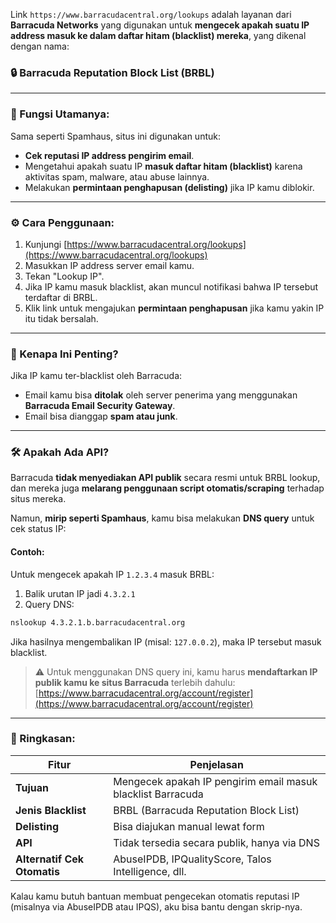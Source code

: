 Link `https://www.barracudacentral.org/lookups` adalah layanan dari **Barracuda Networks** yang digunakan untuk **mengecek apakah suatu IP address masuk ke dalam daftar hitam (blacklist) mereka**, yang dikenal dengan nama:

### 🔒 **Barracuda Reputation Block List (BRBL)**

---

### 📌 Fungsi Utamanya:

Sama seperti Spamhaus, situs ini digunakan untuk:

* **Cek reputasi IP address pengirim email**.
* Mengetahui apakah suatu IP **masuk daftar hitam (blacklist)** karena aktivitas spam, malware, atau abuse lainnya.
* Melakukan **permintaan penghapusan (delisting)** jika IP kamu diblokir.

---

### ⚙️ Cara Penggunaan:

1. Kunjungi [https://www.barracudacentral.org/lookups](https://www.barracudacentral.org/lookups)
2. Masukkan IP address server email kamu.
3. Tekan "Lookup IP".
4. Jika IP kamu masuk blacklist, akan muncul notifikasi bahwa IP tersebut terdaftar di BRBL.
5. Klik link untuk mengajukan **permintaan penghapusan** jika kamu yakin IP itu tidak bersalah.

---

### 🚨 Kenapa Ini Penting?

Jika IP kamu ter-blacklist oleh Barracuda:

* Email kamu bisa **ditolak** oleh server penerima yang menggunakan **Barracuda Email Security Gateway**.
* Email bisa dianggap **spam atau junk**.

---

### 🛠️ Apakah Ada API?

Barracuda **tidak menyediakan API publik** secara resmi untuk BRBL lookup, dan mereka juga **melarang penggunaan script otomatis/scraping** terhadap situs mereka.

Namun, **mirip seperti Spamhaus**, kamu bisa melakukan **DNS query** untuk cek status IP:

#### Contoh:

Untuk mengecek apakah IP `1.2.3.4` masuk BRBL:

1. Balik urutan IP jadi `4.3.2.1`
2. Query DNS:

```bash
nslookup 4.3.2.1.b.barracudacentral.org
```

Jika hasilnya mengembalikan IP (misal: `127.0.0.2`), maka IP tersebut masuk blacklist.

> ⚠️ Untuk menggunakan DNS query ini, kamu harus **mendaftarkan IP publik kamu ke situs Barracuda** terlebih dahulu:
> [https://www.barracudacentral.org/account/register](https://www.barracudacentral.org/account/register)

---

### 📝 Ringkasan:

| Fitur                       | Penjelasan                                                  |
| --------------------------- | ----------------------------------------------------------- |
| **Tujuan**                  | Mengecek apakah IP pengirim email masuk blacklist Barracuda |
| **Jenis Blacklist**         | BRBL (Barracuda Reputation Block List)                      |
| **Delisting**               | Bisa diajukan manual lewat form                             |
| **API**                     | Tidak tersedia secara publik, hanya via DNS                 |
| **Alternatif Cek Otomatis** | AbuseIPDB, IPQualityScore, Talos Intelligence, dll.         |

Kalau kamu butuh bantuan membuat pengecekan otomatis reputasi IP (misalnya via AbuseIPDB atau IPQS), aku bisa bantu dengan skrip-nya.
